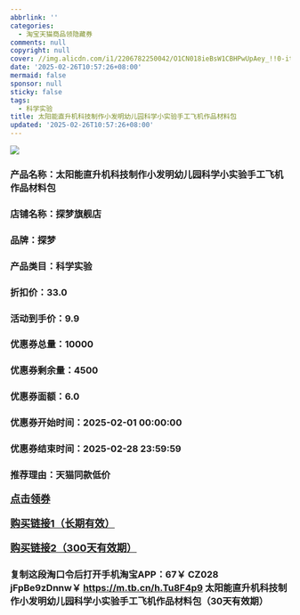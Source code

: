 ```yaml
---
abbrlink: ''
categories:
  - 淘宝天猫商品领隐藏券
comments: null
copyright: null
cover: //img.alicdn.com/i1/2206782250042/O1CN018ieBsW1CBHPwUpAey_!!0-item_pic.jpg
date: '2025-02-26T10:57:26+08:00'
mermaid: false
sponsor: null
sticky: false
tags:
  - 科学实验
title: 太阳能直升机科技制作小发明幼儿园科学小实验手工飞机作品材料包
updated: '2025-02-26T10:57:26+08:00'
--- 
```


![](//img.alicdn.com/i1/2206782250042/O1CN018ieBsW1CBHPwUpAey_!!0-item_pic.jpg)

### 产品名称：太阳能直升机科技制作小发明幼儿园科学小实验手工飞机作品材料包
### 店铺名称：探梦旗舰店
### 品牌：探梦
### 产品类目：科学实验
### 折扣价：33.0
### 活动到手价：9.9
### 优惠券总量：10000
### 优惠券剩余量：4500
### 优惠券面额：6.0
### 优惠券开始时间：2025-02-01 00:00:00	
### 优惠券结束时间：2025-02-28 23:59:59	
### 推荐理由：天猫同款低价

<p style="font-size: 18px; font-weight: bold;">
  <a href="https://uland.taobao.com/coupon/edetail?e=zZT0Ii9SV5ulhHvvyUNXZfh8CuWt5YH5OVuOuRD5gLJMmdsrkidbOWBzzpT26idJpTEBPUVCxHafVHpMkyrcg01N%2FKa1ifj2Fu7rmF6cKc6wgx3cmDjzo4aV7XCNjKrjRSHvQe2jOLZ9pbNCYX0I%2BPP%2BWUTgK%2F%2B0I%2BtaUgbudUxA%2B536asYsLWVfKa%2BhVnNDNh8N%2Bsq6GTdsHcO79U7km5jB6TX2HR3QQ5WKStDdyeTLAJho1Tgm24y1rRo98IyIzxHHRjXbSzC3GXpSbfs48sbxsttXasl%2BYstgjelGCuZ2XMg%2F4%2Bl5%2Fb4KuPzEyms9cKyGdLFfF%2BOyHVvYwF84GiUzVkkdwsIm&traceId=0b515d4517407227641888116d126c&union_lens=lensId%3AOPT%401740722773%40213c6cf7_0dbb_1954b299fe4_3a21%4001%40eyJmbG9vcklkIjo3MzM1NH0ie" target="_blank">点击领券</a>
</p>
<p style="font-size: 18px; font-weight: bold;">
  <a href="https://s.click.taobao.com/t?e=m%3D2%26s%3DjVEy0A7OQZRw4vFB6t2Z2ueEDrYVVa64K7Vc7tFgwiHjf2vlNIV67uW8xal2bDKcjGYPrSmetxH3ID%2FV1RqsF4wnCJeELi4I%2FIEn%2BS1IjHAB0ghlTd7WlZVm%2FOAUUFw71qrpxiwMoCNxc1AtbZGVS1qRxudhfkwqHGhund%2B8REzNEPXytV9ALoS4zvCRUrquHKeC8Ag3nSZrHFc8PCBEj7uck3u609kZpLZgsdxBDoSkytMiWrzEH6V5Qj4f%2BEhui3urkUiEylqPgysBSxHfUOXVLEPDWL24%2FufIeaShmLvWGPPZ03CRxK5wZGpfngNVd6jk3itdXUDGDmntuH4VtA%3D%3D" target="_blank">购买链接1（长期有效）</a>
</p>
<p style="font-size: 18px; font-weight: bold;">
  <a href="https://s.click.taobao.com/969HRYs" target="_blank">购买链接2（300天有效期）</a>
</p>

### 复制这段淘口令后打开手机淘宝APP：67￥ CZ028 jFpBe9zDnnw￥ https://m.tb.cn/h.Tu8F4p9  太阳能直升机科技制作小发明幼儿园科学小实验手工飞机作品材料包（30天有效期）

